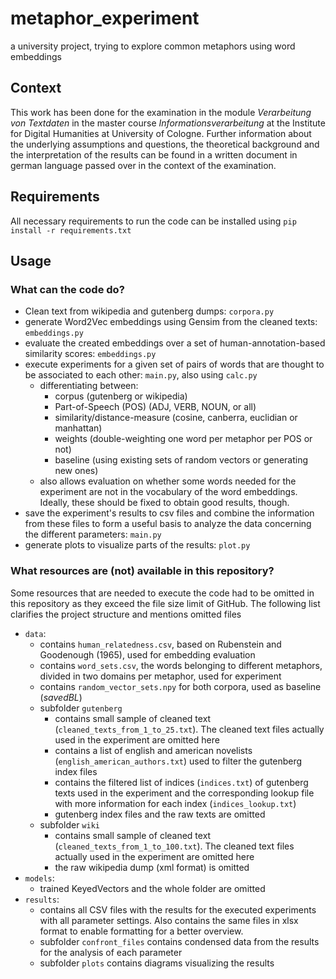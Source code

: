# metaphor_experiment

a university project, trying to explore common metaphors using word embeddings

## Context

This work has been done for the examination in the module *Verarbeitung von Textdaten* in the master course *Informationsverarbeitung*
at the Institute for Digital Humanities at University of Cologne. Further information about the underlying assumptions and
questions, the theoretical background and the interpretation of the results can be found in a written document in german 
language passed over in the context of the examination.

## Requirements

All necessary requirements to run the code can be installed using 
```pip install -r requirements.txt```

## Usage

### What can the code do?

- Clean text from wikipedia and gutenberg dumps: ``corpora.py``
- generate Word2Vec embeddings using Gensim from the cleaned texts: ``embeddings.py``
- evaluate the created embeddings over a set of human-annotation-based similarity scores: ``embeddings.py``
- execute experiments for a given set of pairs of words that are thought to be associated to each other: ``main.py``, also using ``calc.py``
  - differentiating between:
    - corpus (gutenberg or wikipedia)
    - Part-of-Speech (POS) (ADJ, VERB, NOUN, or all)
    - similarity/distance-measure (cosine, canberra, euclidian or manhattan)
    - weights (double-weighting one word per metaphor per POS or not)
    - baseline (using existing sets of random vectors or generating new ones)
  - also allows evaluation on whether some words needed for the experiment are not in the vocabulary of the word embeddings. 
  Ideally, these should be fixed to obtain good results, though.
- save the experiment's results to csv files and combine the information from these files to form a useful basis to analyze 
the data concerning the different parameters: ``main.py``
- generate plots to visualize parts of the results: ``plot.py``

### What resources are (not) available in this repository?

Some resources that are needed to execute the code had to be omitted in this repository as they exceed the file size limit
of GitHub. The following list clarifies the project structure and mentions omitted files
- ``data``:
  - contains ``human_relatedness.csv``, based on Rubenstein and Goodenough (1965), used for embedding evaluation
  - contains ``word_sets.csv``, the words belonging to different metaphors, divided in two domains per metaphor, used for experiment
  - contains ``random_vector_sets.npy`` for both corpora, used as baseline (*savedBL*)
  - subfolder ``gutenberg`` 
    - contains small sample of cleaned text (``cleaned_texts_from_1_to_25.txt``). The cleaned text files actually used 
    in the experiment are omitted here
    - contains a list of english and american novelists (``english_american_authors.txt``) used to filter the gutenberg index files
    - contains the filtered list of indices (``indices.txt``) of gutenberg texts used in the experiment and the corresponding lookup file with more information for each index (``indices_lookup.txt``)
    - gutenberg index files and the raw texts are omitted
  - subfolder ``wiki`` 
    - contains small sample of cleaned text (``cleaned_texts_from_1_to_100.txt``). The cleaned text files actually used 
    in the experiment are omitted here
    - the raw wikipedia dump (xml format) is omitted
- ``models``:
  - trained KeyedVectors and the whole folder are omitted
- ``results``:
  - contains all CSV files with the results for the executed experiments with all parameter settings. Also contains the same files in xlsx format to enable formatting for a better overview.
  - subfolder ``confront_files`` contains condensed data from the results for the analysis of each parameter
  - subfolder ``plots`` contains diagrams visualizing the results
